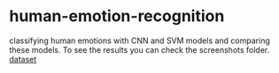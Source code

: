# human-emotion-recognition
classifying human emotions with CNN and SVM models and comparing these models.
To see the results you can check the screenshots folder.
[dataset](https://www.kaggle.com/jonathanoheix/face-expression-recognition-dataset)
